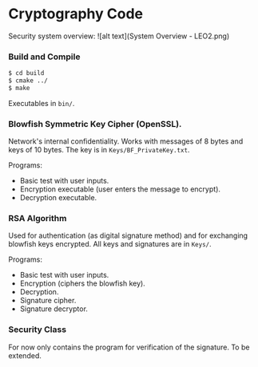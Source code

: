 # Cryptography Code

Security system overview:
![alt text](System Overview - LEO2.png)


### Build and Compile

```sh
$ cd build
$ cmake ../
$ make
```

Executables in `bin/`. 

### Blowfish Symmetric Key Cipher (OpenSSL).

Network's internal confidentiality. Works with messages of 8 bytes and keys of 10 bytes. The key is in `Keys/BF_PrivateKey.txt`.

Programs:

  - Basic test with user inputs.
  - Encryption executable (user enters the message to encrypt). 
  - Decryption executable.


### RSA Algorithm

Used for authentication (as digital signature method) and for exchanging blowfish keys encrypted. All keys and signatures are in `Keys/`.


Programs:

  - Basic test with user inputs.
  - Encryption (ciphers the blowfish key).
  - Decryption.
  - Signature cipher.
  - Signature decryptor.

### Security Class

For now only contains the program for verification of the signature. To be extended.

